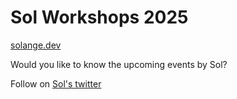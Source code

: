 # Sol Workshops 2025

[solange.dev](https://solange.dev/)

Would you like to know the upcoming events by Sol?

Follow on [Sol's twitter](https://twitter.com/solangegueiros) 
